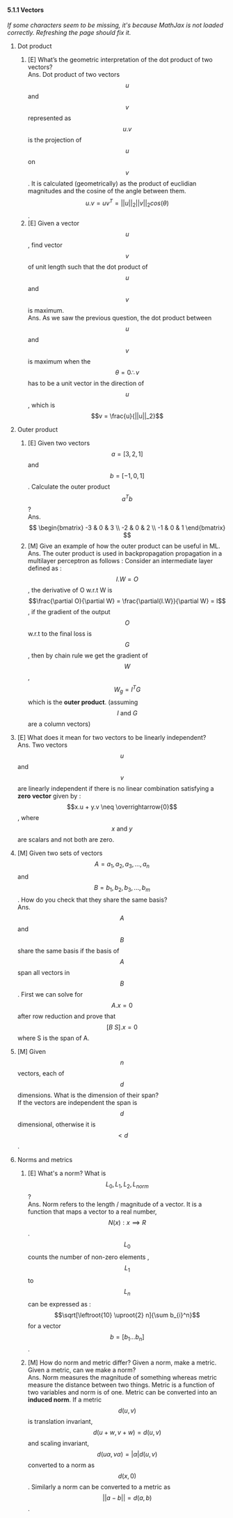 #### 5.1.1 Vectors

_If some characters seem to be missing, it's because MathJax is not loaded correctly. Refreshing the page should fix it._

1. Dot product
    1. [E] What’s the geometric interpretation of the dot product of two vectors? <br>
    Ans. Dot product of two vectors $$u$$ and $$v$$ represented as $$u.v$$ is the projection of $$u$$ on $$v$$. It is calculated (geometrically) as the product of euclidian magnitudes and the cosine of the angle between them. $$u.v = uv^T = ||u||_{2}||v||_{2}cos(\theta)$$.
    2. [E] Given a vector $$u$$, find vector $$v$$ of unit length such that the dot product of $$u$$ and $$v$$ is maximum. <br>
    Ans. As we saw the previous question, the dot product between $$u$$ and $$v$$ is maximum when the $$\theta = 0 \therefore v$$ has to be a unit vector in the direction of $$u$$, which is $$v = \frac{u}{||u||_2}$$

2. Outer product
    1. [E] Given two vectors $$a = [3, 2, 1]$$ and  $$b = [-1, 0, 1]$$. Calculate the outer product $$a^Tb$$?<br>
    Ans. <br> $$
	\begin{bmatrix}
		-3 & 0 & 3 \\
		-2 & 0 & 2 \\
		-1 & 0 & 1
	\end{bmatrix}
	$$
    1. [M] Give an example of how the outer product can be useful in ML. <br>
    Ans. The outer product is used in backpropagation propagation in a multilayer perceptron as follows :
    Consider an intermediate layer defined as : $$I.W = O$$, the derivative of O w.r.t W is <br> $$\frac{\partial O}{\partial W} = \frac{\partial{I.W}}{\partial W} = I$$, if the gradient of the output $$O$$ w.r.t to the final loss is $$G$$, then by chain rule we get the gradient of $$W$$ , $$W_g = I^T G$$ which is the <b>outer product</b>. (assuming $$I \text{ and } G$$ are a column vectors)
3. [E] What does it mean for two vectors to be linearly independent?<br>
Ans. Two vectors $$u$$ and $$v$$ are linearly independent if there is no linear combination satisfying a <b>zero vector</b> given by : $$x.u + y.v \neq \overrightarrow{0}$$, where $$x \text{ and } y$$ are scalars and not both are zero.
4. [M] Given two sets of vectors $$A = {a_1, a_2, a_3, ..., a_n}$$ and $$B = {b_1, b_2, b_3, ... , b_m}$$. How do you check that they share the same basis?<br>
Ans. $$A$$ and $$B$$ share the same basis if the basis of $$A$$ span all vectors in $$B$$. First we can solve for $$A.x = 0$$ after row reduction and prove that $$[B\text{ }S].x = 0$$ where S is the span of A. 
5. [M] Given $$n$$ vectors, each of $$d$$ dimensions. What is the dimension of their span?<br>
If the vectors are independent the span is $$d$$ dimensional, otherwise it is $$<d$$.

6. Norms and metrics
	1. [E] What's a norm? What is $$L_0, L_1, L_2, L_{norm}$$?<br>
    Ans. Norm refers to the length / magnitude of a vector.  It is a function that maps a vector to a real number, $$N(x) : x \implies R$$ . $$L_0$$ counts the number of non-zero elements , $$L_1$$ to $$L_n$$ can be expressed as : $$\sqrt[\leftroot{10} \uproot{2} n]{\sum b_{i}^n}$$ for a vector $$b = [b_1 \dots b_n] $$.

	1. [M] How do norm and metric differ? Given a norm, make a metric. Given a metric, can we make a norm? <br>
    Ans. Norm measures the magnitude of something whereas metric measure the distance between two things. Metric is a function of two variables and norm is of one. Metric can be converted into an <b>induced norm</b>. If a metric $$d(u, v)$$ is translation invariant, $$d(u + w, v + w) = d(u, v)$$ and scaling invariant, $$d(u \alpha, v \alpha) = |\alpha| d(u, v)$$ converted to a norm as $$d(x , 0)$$. Similarly a norm can be converted to a metric as $$||a - b|| = d(a, b)$$. 
